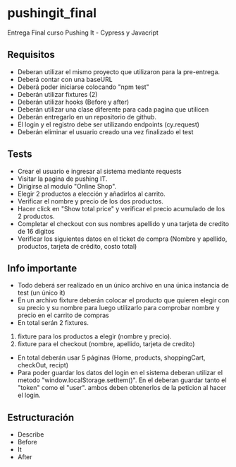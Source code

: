 # pushingit_final
Entrega Final curso Pushing It - Cypress y Javacript

## Requisitos
- Deberan utilizar el mismo proyecto que utilizaron para la pre-entrega.
- Deberá contar con una baseURL
- Deberá poder iniciarse colocando "npm test"
- Deberán utilizar fixtures (2)
- Deberán utilizar hooks (Before y after)
- Deberán utilizar una clase diferente para cada pagina que utilicen
- Deberán entregarlo en un repositorio de github.
- El login y el registro debe ser utilizando endpoints (cy.request)
- Deberán eliminar el usuario creado una vez finalizado el test

## Tests
- Crear el usuario e ingresar al sistema mediante requests
- Visitar la pagina de pushing IT.
- Dirigirse al modulo "Online Shop".
- Elegir 2 productos a elección y añadirlos al carrito.
- Verificar el nombre y precio de los dos productos.
- Hacer click en "Show total price" y verificar el precio acumulado de los 2 productos.
- Completar el checkout con sus nombres apellido y una tarjeta de credito de 16 digitos
- Verificar los siguientes datos en el ticket de compra (Nombre y apellido, productos,
tarjeta de crédito, costo total)

## Info importante
- Todo deberá ser realizado en un único archivo en una única instancia de test (un único it)
- En un archivo fixture deberán colocar el producto que quieren elegir con su precio y su
nombre para luego utilizarlo para comprobar nombre y precio en el carrito de compras
- En total serán 2 fixtures.
1. fixture para los productos a elegir (nombre y precio).
2. fixture para el checkout (nombre, apellido, tarjeta de credito)
- En total deberán usar 5 páginas (Home, products, shoppingCart, checkOut, recipt)
- Para poder guardar los datos del login en el sistema deberan utilizar el metodo
"window.localStorage.setItem()". En el deberan guardar tanto el "token" como el "user".
ambos deben obtenerlos de la peticion al hacer el login.

## Estructuración
- Describe
- Before
- It
- After
